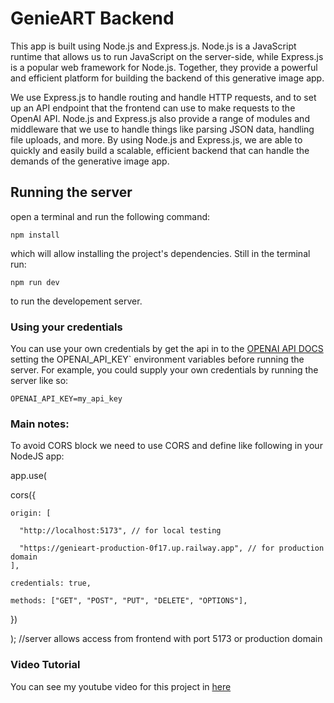 # GenieART Backend

This app is built using Node.js and Express.js. Node.js is a JavaScript runtime that allows us to run JavaScript on the server-side, while Express.js is a popular web framework for Node.js. Together, they provide a powerful and efficient platform for building the backend of this generative image app.

We use Express.js to handle routing and handle HTTP requests, and to set up an API endpoint that the frontend can use to make requests to the OpenAI API. Node.js and Express.js also provide a range of modules and middleware that we use to handle things like parsing JSON data, handling file uploads, and more. By using Node.js and Express.js, we are able to quickly and easily build a scalable, efficient backend that can handle the demands of the generative image app.

## Running the server
open a terminal and run the following command:

```
npm install
```

which will allow installing the project's dependencies. Still in the terminal run:

```
npm run dev
```

to run the developement server.


### Using your credentials
You can use your own credentials by get the api in to the [OPENAI API DOCS](https://beta.openai.com/account/api-keys) setting the OPENAI_API_KEY` environment variables before running the server. For example, you could supply your own credentials by running the server like so:

```
OPENAI_API_KEY=my_api_key
```

### Main notes:
To avoid CORS block we need to use CORS and define like following in your NodeJS app:

app.use(

  cors({
  
    origin: [
    
      "http://localhost:5173", // for local testing
      
      "https://genieart-production-0f17.up.railway.app", // for production domain
    ],
    
    credentials: true,
    
    methods: ["GET", "POST", "PUT", "DELETE", "OPTIONS"],
    
  })
  
); //server allows access from frontend with port 5173 or production domain

### Video Tutorial
You can see my youtube video for this project in [here](https://youtu.be/Yh2gz1sz-b8)

